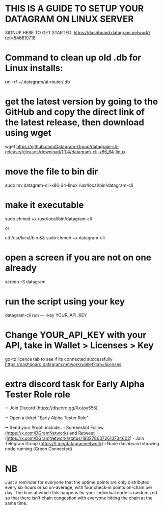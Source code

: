 # THIS IS A GUIDE TO SETUP YOUR DATAGRAM ON LINUX SERVER




SIGNUP HERE TO GET STARTED: https://dashboard.datagram.network?ref=546610716


# Command to clean up old .db for Linux installs:
rm -rf ~/.datagram/ai-router/.db

# get the latest version by going to the GitHub and copy the direct link of the latest release, then download using wget 
wget https://github.com/Datagram-Group/datagram-cli-release/releases/download/1.1.4/datagram-cli-x86_64-linux

# move the file to bin dir
sudo mv datagram-cli-x86_64-linux /usr/local/bin/datagram-cli

# make it executable 
sudo chmod +x /usr/local/bin/datagram-cli
 
 or 

cd /usr/local/bin && sudo chmod +x datagram-cli


# open a screen if you are not on one already 
screen -S datagram

# run the script using your key
datagram-cli run -- -key YOUR_API_KEY
# Change YOUR_API_KEY with your API, take in Wallet > Licenses > Key


go-to licence tab to see if its connected successfully
https://dashboard.datagram.network/wallet?tab=licenses

# extra discord task for Early Alpha Tester Role role
➖ Join Discord (https://discord.gg/XxJpy555)

➖ Open a ticket "Early Alpha Tester Role"

➖ Send your Proof: include..
▫️ Screenshot Follow (https://x.com/DGramNetwork) and Retweet (https://x.com/DGramNetwork/status/1932786372613734602)
▫️ Join Telegram Group (https://t.me/datagramnetwork)
▫️ Node dashboard showing node running (Green Connected)


# NB
Just a reminder for everyone that the uptime points are only distributed every six hours or so on-average, with four check-in points on-chain per day. The time at which this happens for your individual node is randomized so that there isn't chain congestion with everyone hitting the chain at the same time. 

